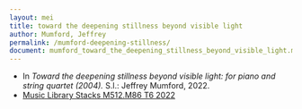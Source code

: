```yaml
---
layout: mei
title: toward the deepening stillness beyond visible light
author: Mumford, Jeffrey
permalink: /mumford-deepening-stillness/
document: mumford_toward_the_deepening_stillness_beyond_visible_light.mei
---
```


- In *Toward the deepening stillness beyond visible light: for piano and string quartet (2004).* S.l.: Jeffrey Mumford, 2022.
- <a href="https://tufts.primo.exlibrisgroup.com/permalink/01TUN_INST/1kc9gia/alma991018726332703851" target="_blank">Music Library Stacks M512.M86 T6 2022</a>

